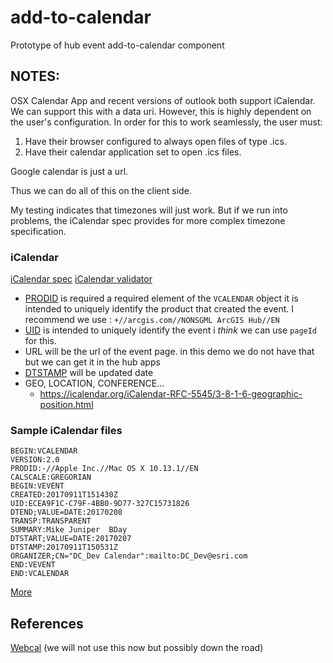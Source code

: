 # add-to-calendar

Prototype of hub event add-to-calendar component

## NOTES:

OSX Calendar App and recent versions of outlook both support iCalendar. We can support this with a data uri. However, this is highly dependent on the user's configuration. In order for this to work seamlessly, the user must:
1. Have their browser configured to always open files of type .ics.
2. Have their calendar application set to open .ics files.

Google calendar is just a url.

Thus we can do all of this on the client side.

My testing indicates that timezones will just work. But if we run into problems, the iCalendar spec provides for more complex timezone specification.

### iCalendar

[iCalendar spec](https://icalendar.org/RFC-Specifications/iCalendar-RFC-5545/)
[iCalendar validator](https://icalendar.org/validator.html)

- [PRODID](https://icalendar.org/iCalendar-RFC-5545/3-7-3-product-identifier.html) is required a required element of the `VCALENDAR` object it is intended to uniquely identify the product that created the event. I recommend we use : `+//arcgis.com//NONSGML ArcGIS Hub//EN`
- [UID](https://icalendar.org/iCalendar-RFC-5545/3-8-4-7-unique-identifier.html) is intended to uniquely identify the event i _think_ we can use `pageId` for this.
- URL will be the url of the event page. in this demo we do not have that but we can get it in the hub apps
- [DTSTAMP](https://icalendar.org/iCalendar-RFC-5545/3-8-7-2-date-time-stamp.html) will be updated date
- GEO, LOCATION, CONFERENCE...
  - https://icalendar.org/iCalendar-RFC-5545/3-8-1-6-geographic-position.html


### Sample iCalendar files

```
BEGIN:VCALENDAR
VERSION:2.0
PRODID:-//Apple Inc.//Mac OS X 10.13.1//EN
CALSCALE:GREGORIAN
BEGIN:VEVENT
CREATED:20170911T151430Z
UID:ECEA9F1C-C79F-4BB0-9D77-327C15731826
DTEND;VALUE=DATE:20170208
TRANSP:TRANSPARENT
SUMMARY:Mike Juniper  BDay
DTSTART;VALUE=DATE:20170207
DTSTAMP:20170911T150531Z
ORGANIZER;CN="DC_Dev Calendar":mailto:DC_Dev@esri.com
END:VEVENT
END:VCALENDAR
```

[More](https://icalendar.org/iCalendar-RFC-5545/4-icalendar-object-examples.html)

## References

[Webcal](https://en.wikipedia.org/wiki/Webcal) (we will not use this now but possibly down the road)
